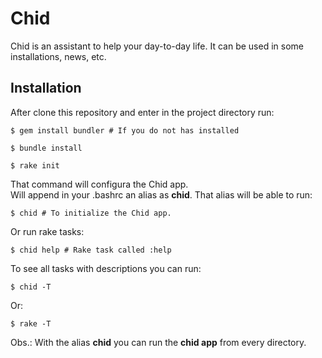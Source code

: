 # Chid
Chid is an assistant to help your day-to-day life. It can be used in some installations, news, etc.

## Installation

After clone this repository and enter in the project directory run:

    $ gem install bundler # If you do not has installed

    $ bundle install

    $ rake init

That command will configura the Chid app.  
Will append in your .bashrc an alias as **chid**. That alias will be able to run:

    $ chid # To initialize the Chid app.

Or run rake tasks:

    $ chid help # Rake task called :help

To see all tasks with descriptions you can run:

    $ chid -T
    
Or:

    $ rake -T
    
Obs.: With the alias **chid** you can run the **chid app** from every directory.
